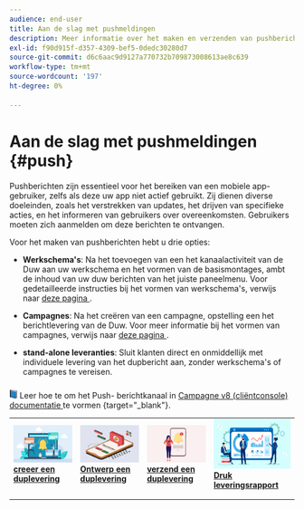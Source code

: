 ```yaml
---
audience: end-user
title: Aan de slag met pushmeldingen
description: Meer informatie over het maken en verzenden van pushberichten via Adobe Campaign Web
exl-id: f90d915f-d357-4309-bef5-0dedc30280d7
source-git-commit: d6c6aac9d9127a770732b709873008613ae8c639
workflow-type: tm+mt
source-wordcount: '197'
ht-degree: 0%

---
```


# Aan de slag met pushmeldingen {#push}

Pushberichten zijn essentieel voor het bereiken van een mobiele app-gebruiker, zelfs als deze uw app niet actief gebruikt. Zij dienen diverse doeleinden, zoals het verstrekken van updates, het drijven van specifieke acties, en het informeren van gebruikers over overeenkomsten. Gebruikers moeten zich aanmelden om deze berichten te ontvangen.

Voor het maken van pushberichten hebt u drie opties:

* **Werkschema&#39;s**: Na het toevoegen van een het kanaalactiviteit van de Duw aan uw werkschema en het vormen van de basismontages, ambt de inhoud van uw duw berichten van het juiste paneelmenu. Voor gedetailleerde instructies bij het vormen van werkschema&#39;s, verwijs naar [ deze pagina ](../workflows/gs-workflows.md).

* **Campagnes**: Na het creëren van een campagne, opstelling een het berichtlevering van de Duw. Voor meer informatie bij het vormen van campagnes, verwijs naar [ deze pagina ](../campaigns/gs-campaigns.md).

* **stand-alone leveranties**: Sluit klanten direct en onmiddellijk met individuele levering van het dupbericht aan, zonder werkschema&#39;s of campagnes te vereisen.

![](../assets/do-not-localize/book.png) Leer hoe te om het Push- berichtkanaal in [ Campagne v8 (cliëntconsole) documentatie ](https://experienceleague.adobe.com/docs/campaign/campaign-v8/campaigns/send/push.html) te vormen {target="_blank"}.

<table style="table-layout:fixed"><tr style="border: 0;">
<td>
<a href="create-push.md">
<img alt="Een pushbericht maken" src="assets/do-not-localize/push_create.jpeg">
</a>
<div><a href="create-push.md"><strong> creeer een duplevering </strong>
</div>
<p>
</td>
<td>
<a href="content-push.md">
<img alt="Een pushaanbieding ontwerpen" src="assets/do-not-localize/push_design.jpeg">
</a>
<div>
<a href="content-push.md"><strong> Ontwerp een duplevering <strong></strong></a>
</div>
<p></td>
<td>
<a href="send-push.md">
<img alt="Een pushbericht verzenden" src="assets/do-not-localize/push_send.jpeg">
</a>
<div>
<a href="send-push.md"><strong> verzend een duplevering </strong></a>
</div>
<p>
</td>
<td>
<a href="send-push.md">
<img alt="Push-leveringsrapport" src="assets/do-not-localize/push_report.jpeg">
</a>
<div>
<a href="send-push.md"><strong> Druk leveringsrapport </strong></a>
</div>
<p>
</td>
</tr></table>